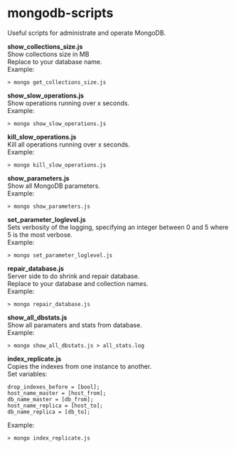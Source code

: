 # mongodb-scripts
Useful scripts for administrate and operate MongoDB.

**show_collections_size.js** <br>
Show collections size in MB <br>
Replace to your database name.<br>
Example: 
```
> mongo get_collections_size.js
```
**show_slow_operations.js** <br>
Show operations running over x seconds.<br>
Example: 
```
> mongo show_slow_operations.js
```

**kill_slow_operations.js**<br>
Kill all operations running over x seconds.<br>
Example: 
```
> mongo kill_slow_operations.js
```

**show_parameters.js**<br>
Show all MongoDB parameters.<br>
Example: 
```
> mongo show_parameters.js
```

**set_parameter_loglevel.js**<br>
Sets verbosity of the logging, specifying an integer between 0 and 5  where 5 is the most verbose.<br>
Example: 
```
> mongo set_parameter_loglevel.js
```

**repair_database.js** <br>
Server side to do shrink and repair database. <br>
Replace to your database and collection names.<br>
Example: 
```
> mongo repair_database.js
```

**show_all_dbstats.js** <br>
Show all paramaters and stats from database.<br>
Example: 
```
> mongo show_all_dbstats.js > all_stats.log
```

**index_replicate.js** <br>
Copies the indexes from one instance to another.<br>
Set variables: <br>
```
drop_indexes_before = [bool];
host_name_master = [host_from];
db_name_master = [db_from];
host_name_replica = [host_to];
db_name_replica = [db_to];
```
Example: 
```
> mongo index_replicate.js
```
